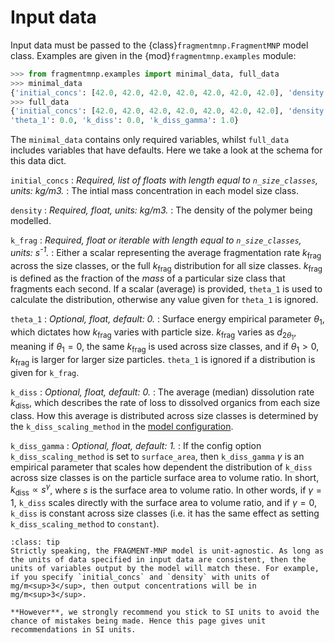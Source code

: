 # Input data

Input data must be passed to the {class}`fragmentmnp.FragmentMNP` model class. Examples are given in the {mod}`fragmentmnp.examples` module:

```python
>>> from fragmentmnp.examples import minimal_data, full_data
>>> minimal_data
{'initial_concs': [42.0, 42.0, 42.0, 42.0, 42.0, 42.0, 42.0], 'density': 1380, 'k_frag': 0.01}
>>> full_data
{'initial_concs': [42.0, 42.0, 42.0, 42.0, 42.0, 42.0, 42.0], 'density': 1380, 'k_frag': 0.01,
'theta_1': 0.0, 'k_diss': 0.0, 'k_diss_gamma': 1.0}
```

The `minimal_data` contains only required variables, whilst `full_data` includes variables that have defaults. Here we take a look at the schema for this data dict.

`initial_concs`
: *Required, list of floats with length equal to `n_size_classes`, units: kg/m3.*
: The intial mass concentration in each model size class. 

`density`
: *Required, float, units: kg/m3.*
: The density of the polymer being modelled.

`k_frag`
: *Required, float or iterable with length equal to `n_size_classes`, units: s<sup>-1</sup>.*
: Either a scalar representing the average fragmentation rate $k_\text{frag}$ across the size classes, or the full $k_\text{frag}$ distribution for all size classes. $k_\text{frag}$ is defined as the fraction of the *mass* of a particular size class that fragments each second. If a scalar (average) is provided, `theta_1` is used to calculate the distribution, otherwise any value given for `theta_1` is ignored.

`theta_1`
: *Optional, float, default: 0.*
: Surface energy empirical parameter $\theta_1$, which dictates how $k_\text{frag}$ varies with particle size. $k_\text{frag}$ varies as $d_{2\theta_1}$, meaning if $\theta_1 = 0$, the same $k_\text{frag}$ is used across size classes, and if $\theta_1 > 0$, $k_\text{frag}$ is larger for larger size particles. `theta_1` is ignored if a distribution is given for `k_frag`.

`k_diss`
: *Optional, float, default: 0.*
: The average (median) dissolution rate $k_\text{diss}$, which describes the rate of loss to dissolved organics from each size class. How this average is distributed across size classes is determined by the `k_diss_scaling_method` in the [model configuration](config).

`k_diss_gamma`
: *Optional, float, default: 1.*
: If the config option `k_diss_scaling_method` is set to `surface_area`, then `k_diss_gamma` $\gamma$ is an empirical parameter that scales how dependent the distribution of `k_diss` across size classes is on the particle surface area to volume ratio. In short, $k_\text{diss} \propto s^\gamma$, where $s$ is the surface area to volume ratio. In other words, if $\gamma = 1$, `k_diss` scales directly with the surface area to volume ratio, and if $\gamma = 0$, `k_diss` is constant across size classes (i.e. it has the same effect as setting `k_diss_scaling_method` to `constant`).


```{admonition} Units
:class: tip
Strictly speaking, the FRAGMENT-MNP model is unit-agnostic. As long as the units of data specified in input data are consistent, then the units of variables output by the model will match these. For example, if you specify `initial_concs` and `density` with units of mg/m<sup>3</sup>, then output concentrations will be in mg/m<sup>3</sup>.

**However**, we strongly recommend you stick to SI units to avoid the chance of mistakes being made. Hence this page gives unit recommendations in SI units.
```